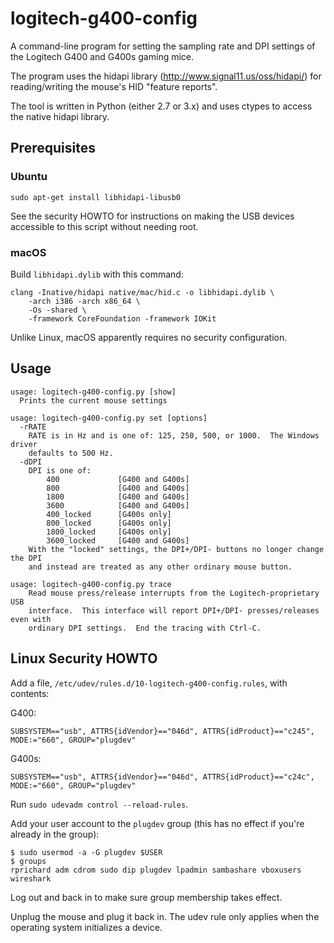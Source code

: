 # logitech-g400-config

A command-line program for setting the sampling rate and DPI settings of the
Logitech G400 and G400s gaming mice.

The program uses the hidapi library (http://www.signal11.us/oss/hidapi/) for
reading/writing the mouse's HID "feature reports".

The tool is written in Python (either 2.7 or 3.x) and uses ctypes to access the
native hidapi library.

## Prerequisites

### Ubuntu

`sudo apt-get install libhidapi-libusb0`

See the security HOWTO for instructions on making the USB devices accessible
to this script without needing root.

### macOS

Build `libhidapi.dylib` with this command:
```
clang -Inative/hidapi native/mac/hid.c -o libhidapi.dylib \
    -arch i386 -arch x86_64 \
    -Os -shared \
    -framework CoreFoundation -framework IOKit
```
Unlike Linux, macOS apparently requires no security configuration.

## Usage

```
usage: logitech-g400-config.py [show]
  Prints the current mouse settings

usage: logitech-g400-config.py set [options]
  -rRATE
    RATE is in Hz and is one of: 125, 250, 500, or 1000.  The Windows driver
    defaults to 500 Hz.
  -dDPI
    DPI is one of:
        400             [G400 and G400s]
        800             [G400 and G400s]
        1800            [G400 and G400s]
        3600            [G400 and G400s]
        400_locked      [G400s only]
        800_locked      [G400s only]
        1800_locked     [G400s only]
        3600_locked     [G400 and G400s]
    With the "locked" settings, the DPI+/DPI- buttons no longer change the DPI
    and instead are treated as any other ordinary mouse button.

usage: logitech-g400-config.py trace
    Read mouse press/release interrupts from the Logitech-proprietary USB
    interface.  This interface will report DPI+/DPI- presses/releases even with
    ordinary DPI settings.  End the tracing with Ctrl-C.
```

## Linux Security HOWTO

Add a file, `/etc/udev/rules.d/10-logitech-g400-config.rules`, with contents:

G400:
```
SUBSYSTEM=="usb", ATTRS{idVendor}=="046d", ATTRS{idProduct}=="c245", MODE:="660", GROUP="plugdev"
```

G400s:
```
SUBSYSTEM=="usb", ATTRS{idVendor}=="046d", ATTRS{idProduct}=="c24c", MODE:="660", GROUP="plugdev"
```

Run `sudo udevadm control --reload-rules`.

Add your user account to the `plugdev` group (this has no effect if you're already in the group):
```
$ sudo usermod -a -G plugdev $USER
$ groups
rprichard adm cdrom sudo dip plugdev lpadmin sambashare vboxusers wireshark
```
Log out and back in to make sure group membership takes effect.

Unplug the mouse and plug it back in.  The udev rule only applies when the
operating system initializes a device.

